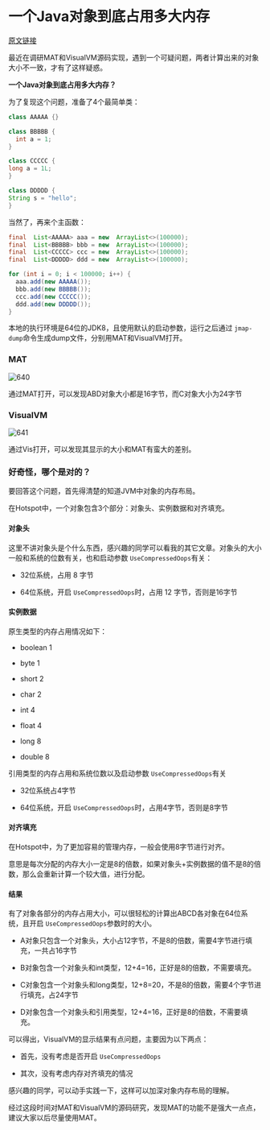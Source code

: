 # 一个Java对象到底占用多大内存

[原文链接](https://mp.weixin.qq.com/s?__biz=MzIyNzc1ODQ0MQ==&mid=2247484257&idx=1&sn=0bbf06e0ebf5eaafdf0037be03c718d4&chksm=e85d1b67df2a92719d76c1054eaa57883d72a2333d87e9c139b9d985dacce07dad48bf226ac5&scene=0&xtrack=1&key=bed3aaf93eb4dcf3cd77047548cee06735f87ad7bddc3bd156465d031d33b1d435ad27c53a06ad12a961ae6daa2fa6a51d9cdff558c8082b0fca5cf6e14a3bdd17d7dd8b1fc507c6780e6265211609b3&ascene=1&uin=MjY5MDU3MTgyOA%3D%3D&devicetype=Windows+10&version=62060834&lang=zh_CN&pass_ticket=7SrNtMIkbeCWB%2F7LyH9yAqT%2Bc9q9PgWXJoYSePg5XMvunVQe2cdH7Serx6alH8P9)

最近在调研MAT和VisualVM源码实现，遇到一个可疑问题，两者计算出来的对象大小不一致，才有了这样疑惑。

**一个Java对象到底占用多大内存？**


为了复现这个问题，准备了4个最简单类：
```java
class AAAAA {}

class BBBBB {   
  int a = 1;
}

class CCCCC {    
long a = 1L;
}

class DDDDD {    
String s = "hello";
}
```


当然了，再来个主函数：
```java
final  List<AAAAA> aaa = new  ArrayList<>(100000);
final  List<BBBBB> bbb = new  ArrayList<>(100000);
final  List<CCCCC> ccc = new  ArrayList<>(100000);
final  List<DDDDD> ddd = new  ArrayList<>(100000);

for (int i = 0; i < 100000; i++) {
  aaa.add(new AAAAA());
  bbb.add(new BBBBB());
  ccc.add(new CCCCC());
  ddd.add(new DDDDD());
}

```
本地的执行环境是64位的JDK8，且使用默认的启动参数，运行之后通过 `jmap-dump`命令生成dump文件，分别用MAT和VisualVM打开。

### MAT

![640]($resource/640.jpg)

通过MAT打开，可以发现ABD对象大小都是16字节，而C对象大小为24字节

### VisualVM

![641]($resource/641.jpg)

通过Vis打开，可以发现其显示的大小和MAT有蛮大的差别。



### 好奇怪，哪个是对的？

要回答这个问题，首先得清楚的知道JVM中对象的内存布局。

在Hotspot中，一个对象包含3个部分：对象头、实例数据和对齐填充。

#### 对象头

这里不讲对象头是个什么东西，感兴趣的同学可以看我的其它文章。对象头的大小一般和系统的位数有关，也和启动参数 `UseCompressedOops`有关：

*   32位系统，占用 8 字节

*   64位系统，开启 `UseCompressedOops`时，占用 12 字节，否则是16字节

#### 实例数据

原生类型的内存占用情况如下：

*   boolean 1

*   byte 1

*   short 2

*   char 2

*   int 4

*   float 4

*   long 8

*   double 8

引用类型的内存占用和系统位数以及启动参数 `UseCompressedOops`有关

*   32位系统占4字节

*   64位系统，开启 `UseCompressedOops`时，占用4字节，否则是8字节

#### 对齐填充

在Hotspot中，为了更加容易的管理内存，一般会使用8字节进行对齐。

意思是每次分配的内存大小一定是8的倍数，如果对象头+实例数据的值不是8的倍数，那么会重新计算一个较大值，进行分配。

#### 结果

有了对象各部分的内存占用大小，可以很轻松的计算出ABCD各对象在64位系统，且开启 `UseCompressedOops`参数时的大小。

*   A对象只包含一个对象头，大小占12字节，不是8的倍数，需要4字节进行填充，一共占16字节

*   B对象包含一个对象头和int类型，12+4=16，正好是8的倍数，不需要填充。

*   C对象包含一个对象头和long类型，12+8=20，不是8的倍数，需要4个字节进行填充，占24字节

*   D对象包含一个对象头和引用类型，12+4=16，正好是8的倍数，不需要填充。

可以得出，VisualVM的显示结果有点问题，主要因为以下两点：

*   首先，没有考虑是否开启 `UseCompressedOops`

*   其次，没有考虑内存对齐填充的情况

感兴趣的同学，可以动手实践一下，这样可以加深对象内存布局的理解。

经过这段时间对MAT和VisualVM的源码研究，发现MAT的功能不是强大一点点，建议大家以后尽量使用MAT。
